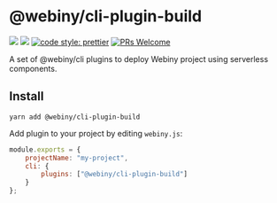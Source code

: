 # @webiny/cli-plugin-build
[![](https://img.shields.io/npm/dw/@webiny/cli-plugin-build.svg)](https://www.npmjs.com/package/@webiny/cli-plugin-build) 
[![](https://img.shields.io/npm/v/@webiny/cli-plugin-build.svg)](https://www.npmjs.com/package/@webiny/cli-plugin-build)
[![code style: prettier](https://img.shields.io/badge/code_style-prettier-ff69b4.svg?style=flat-square)](https://github.com/prettier/prettier)
[![PRs Welcome](https://img.shields.io/badge/PRs-welcome-brightgreen.svg?style=flat-square)](http://makeapullrequest.com)

A set of @webiny/cli plugins to deploy Webiny project using serverless components.
   
## Install
```
yarn add @webiny/cli-plugin-build
```

Add plugin to your project by editing `webiny.js`:

```js
module.exports = {
    projectName: "my-project",
    cli: {
        plugins: ["@webiny/cli-plugin-build"]
    }
};
```
